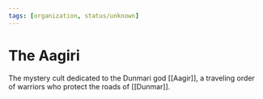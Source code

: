 ```yaml
---
tags: [organization, status/unknown]
---
```


# The Aagiri

The mystery cult dedicated to the Dunmari god [[Aagir]], a traveling order of warriors who protect the roads of [[Dunmar]]. 